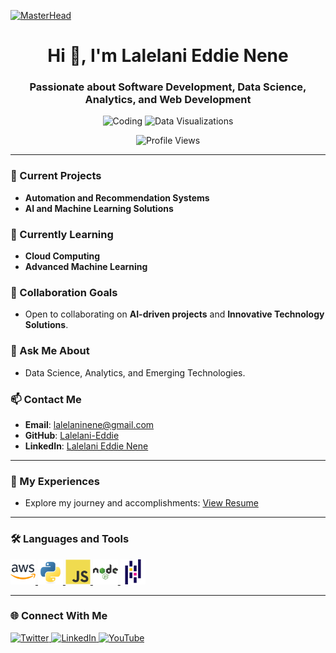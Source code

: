 [![MasterHead](https://visme.co/blog/wp-content/uploads/Marvel-Cinematic-Universe-best-data-visualizations.gif)](https://github.com/Lalelani-Eddie)

<h1 align="center">Hi 👋, I'm Lalelani Eddie Nene</h1>
<h3 align="center">Passionate about Software Development, Data Science, Analytics, and Web Development</h3>

<div align="center">
  <img alt="Coding" width="250" height="250" src="https://media.licdn.com/dms/image/D4D12AQFOan67rg3q8Q/article-cover_image-shrink_720_1280/0/1693761336583?e=2147483647&v=beta&t=E7bkbArtUYog3r8P1SILuVpj4P2mpFvEoj2RWBMiaKU">
  <img alt="Data Visualizations" width="250" height="250" src="https://assets-global.website-files.com/5c19100c2b50073e6ee69da1/60d35967a853a1b14851703b_All%20the%20data%20(1).gif">
</div>

<p align="center">
  <img src="https://komarev.com/ghpvc/?username=lalelani-eddie&label=Profile%20views&color=0e75b6&style=flat" alt="Profile Views" />
</p>

---

### 🔭 Current Projects
- **Automation and Recommendation Systems**
- **AI and Machine Learning Solutions**

### 🌱 Currently Learning
- **Cloud Computing**
- **Advanced Machine Learning**

### 👯 Collaboration Goals
- Open to collaborating on **AI-driven projects** and **Innovative Technology Solutions**.

### 💬 Ask Me About
- Data Science, Analytics, and Emerging Technologies.

### 📫 Contact Me
- **Email**: lalelaninene@gmail.com
- **GitHub**: [Lalelani-Eddie](https://github.com/Lalelani-Eddie)
- **LinkedIn**: [Lalelani Eddie Nene](https://www.linkedin.com/in/lalelani-nene-8563291a3/)

---

### 📄 My Experiences
- Explore my journey and accomplishments: [View Resume](https://drive.google.com/file/d/18Kj4i4mDKigBF9cZ-MNSiVvfwkYWg0Wi/view)

---

### 🛠️ Languages and Tools
<p align="left">
  <a href="https://aws.amazon.com" target="_blank" rel="noreferrer">
    <img src="https://raw.githubusercontent.com/devicons/devicon/master/icons/amazonwebservices/amazonwebservices-original-wordmark.svg" alt="AWS" width="40" height="40" />
  </a>
  <a href="https://www.python.org" target="_blank" rel="noreferrer">
    <img src="https://raw.githubusercontent.com/devicons/devicon/master/icons/python/python-original.svg" alt="Python" width="40" height="40" />
  </a>
  <a href="https://developer.mozilla.org/en-US/docs/Web/JavaScript" target="_blank" rel="noreferrer">
    <img src="https://raw.githubusercontent.com/devicons/devicon/master/icons/javascript/javascript-original.svg" alt="JavaScript" width="40" height="40" />
  </a>
  <a href="https://nodejs.org" target="_blank" rel="noreferrer">
    <img src="https://raw.githubusercontent.com/devicons/devicon/master/icons/nodejs/nodejs-original-wordmark.svg" alt="Node.js" width="40" height="40" />
  </a>
  <a href="https://pandas.pydata.org/" target="_blank" rel="noreferrer">
    <img src="https://raw.githubusercontent.com/devicons/devicon/2ae2a900d2f041da66e950e4d48052658d850630/icons/pandas/pandas-original.svg" alt="Pandas" width="40" height="40" />
  </a>
  <!-- Add or remove tools as needed -->
</p>

---

### 🌐 Connect With Me
<p align="left">
  <a href="https://twitter.com/lalelani_eddie" target="_blank">
    <img src="https://raw.githubusercontent.com/rahuldkjain/github-profile-readme-generator/master/src/images/icons/Social/twitter.svg" alt="Twitter" height="30" width="40" />
  </a>
  <a href="https://www.linkedin.com/in/lalelani-nene-8563291a3/" target="_blank">
    <img src="https://raw.githubusercontent.com/rahuldkjain/github-profile-readme-generator/master/src/images/icons/Social/linked-in-alt.svg" alt="LinkedIn" height="30" width="40" />
  </a>
  <a href="https://www.youtube.com/@Lalelani_Eddie_Nene/videos" target="_blank">
    <img src="https://raw.githubusercontent.com/rahuldkjain/github-profile-readme-generator/master/src/images/icons/Social/youtube.svg" alt="YouTube" height="30" width="40" />
  </a>
</p>
